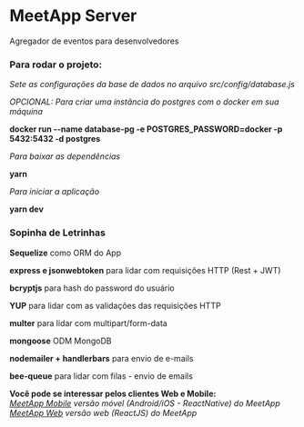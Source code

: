 # MeetApp Server
Agregador de eventos para desenvolvedores


### Para rodar o projeto:

_Sete as configurações da base de dados no arquivo src/config/database.js_

_OPCIONAL: Para criar uma instância do postgres com o docker em sua máquina_

**docker run --name database-pg -e POSTGRES_PASSWORD=docker -p 5432:5432 -d postgres**

_Para baixar as dependências_

**yarn**

_Para iniciar a aplicação_

**yarn dev**


### Sopinha de Letrinhas

**Sequelize** como ORM do App

**express e jsonwebtoken** para lidar com requisições HTTP (Rest + JWT)

**bcryptjs** para hash do password do usuário

**YUP** para lidar com as validações das requisições HTTP

**multer** para lidar com multipart/form-data

**mongoose** ODM MongoDB

**nodemailer + handlerbars** para envio de e-mails

**bee-queue** para lidar com filas - envio de emails



__Você pode se interessar pelos clientes Web e Mobile:__ <br />
_[MeetApp Mobile](https://github.com/mayconfrancisco/meetapp-mobile) versão móvel (Android/iOS - ReactNative) do MeetApp_<br />
_[MeetApp Web](https://github.com/mayconfrancisco/meetapp-web) versão web (ReactJS) do MeetApp_
